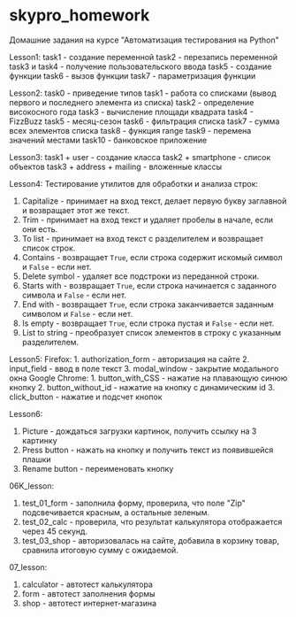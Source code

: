 # skypro_homework
Домашние задания на курсе "Автоматизация тестирования на Python"

Lesson1:
    task1 - создание переменной
    task2 - перезапись переменной
    task3 и task4 - получение пользовательского ввода
    task5 - создание функции
    task6 - вызов функции
    task7 - параметризация функции


Lesson2:
    task0 - приведение типов
    task1 - работа со списками (вывод первого и последнего элемента из списка)
    task2 - определение високосного года
    task3 - вычисление площади квадрата
    task4 - FizzBuzz
    task5 - месяц-сезон
    task6 - фильтрация списка
    task7 - сумма всех элементов списка
    task8 - функция range
    task9 - перемена значений местами
    task10 - банковское приложение

Lesson3:
    task1 + user - создание класса
    task2 + smartphone - список объектов
    task3 + address + mailing - вложенные классы

Lesson4:
 Тестирование утилитов для обработки и анализа строк:
  1. Capitalize - принимает на вход текст, делает первую букву заглавной и возвращает этот же текст.
  2. Trim - принимает на вход текст и удаляет пробелы в начале, если они есть.
  3. To list - принимает на вход текст с разделителем и возвращает список строк.
  4. Contains -  возвращает `True`, если строка содержит искомый символ и `False` - если нет.
  5. Delete symbol - удаляет все подстроки из переданной строки.
  6. Starts with - возвращает `True`, если строка начинается с заданного символа и `False` - если нет.
  7. End with - возвращает `True`, если строка заканчивается заданным символом и `False` - если нет.
  8. Is empty - возвращает `True`, если строка пустая и `False` - если нет.
  9. List to string - преобразует список элементов в строку с указанным разделителем.

Lesson5:
  Firefox:
    1. authorization_form - авторизация на сайте
    2. input_field - ввод в поле текст
    3. modal_window - закрытие модального окна
  Google Chrome:
    1. button_with_CSS - нажатие на плавающую синюю кнопку
    2. button_without_id - нажатие на кнопку с динамическим id
    3. click_button - нажатие и подсчет кнопок

Lesson6:
  1. Picture - дождаться загрузки картинок, получить ссылку на 3 картинку
  2. Press button - нажать на кнопку и получить текст из появившейся плашки
  3. Rename button - переименовать кнопку

06K_lesson:
  1. test_01_form - заполнила форму, проверила, что поле "Zip" подсвечивается красным, а остальные зеленым.
  2. test_02_calc - проверила, что результат калькулятора отображается через 45 секунд.
  3. test_03_shop - авторизовалась на сайте, добавила в корзину товар, сравнила итоговую сумму с ожидаемой.

07_lesson:
  1. calculator - автотест калькулятора
  2. form - автотест заполнения формы
  3. shop - автотест интернет-магазина